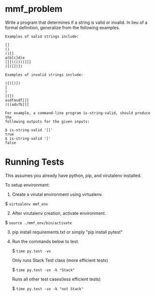 mmf_problem
===========

Write a program that determines if a string is valid or invalid. In lieu of
	a formal definition, generalize from the following examples.

	Examples of valid strings include:

	[]
	()
	()[]
	a(b[c]d)e
	[[[((()))]]]
	([([])])
	 
	Examples of invalid strings include:

	([([)])
	[
	)
	[(])
	asdfasdf]]]
	(((adsfb]]]

	For example, a command-line program is-string-valid, should produce the 
	following outputs for the given inputs:

	$ is-string-valid '[]'
	true
	$ is-string-valid '['
	false

Running Tests
=============

This assumes you already have python, pip, and virutalenv installed.

To setup environment:

1. Create a virutal environment using virtualenv. 

  $ ``virtualenv mmf_env``
  
2. After virutalenv creation, activate environment. 

  $ ``source ./mmf_env/bin/activate``
  
3. pip install requirements.txt or simply "pip install pytest"

4. Run the commands below to test. 

    $ ``time py.test -vx``
    
    Only runs Stack Test class (more efficient tests)
    
    $ ``time py.test -vx -k "Stack"``
    
    Runs all other test cases(less efficient tests)
    
    $ ``time py.test -vx -k "not Stack"``
